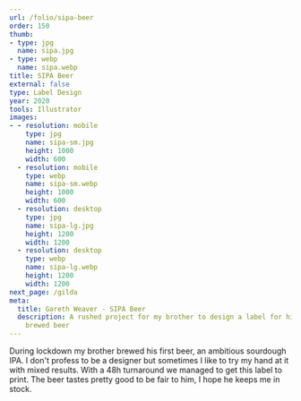 ```yaml
---
url: /folio/sipa-beer
order: 150
thumb:
- type: jpg
  name: sipa.jpg
- type: webp
  name: sipa.webp
title: SIPA Beer
external: false
type: Label Design
year: 2020
tools: Illustrator
images:
- - resolution: mobile
    type: jpg
    name: sipa-sm.jpg
    height: 1000
    width: 600
  - resolution: mobile
    type: webp
    name: sipa-sm.webp
    height: 1000
    width: 600
  - resolution: desktop
    type: jpg
    name: sipa-lg.jpg
    height: 1200
    width: 1200
  - resolution: desktop
    type: webp
    name: sipa-lg.webp
    height: 1200
    width: 1200
next_page: /gilda
meta:
  title: Gareth Weaver - SIPA Beer
  description: A rushed project for my brother to design a label for his first
    brewed beer
---
```

During lockdown my brother brewed his first beer, an ambitious sourdough IPA. I
don't profess to be a designer but sometimes I like to try my hand at it with mixed
results. With a 48h turnaround we managed to get this label to print. The beer
tastes pretty good to be fair to him, I hope he keeps me in stock.
